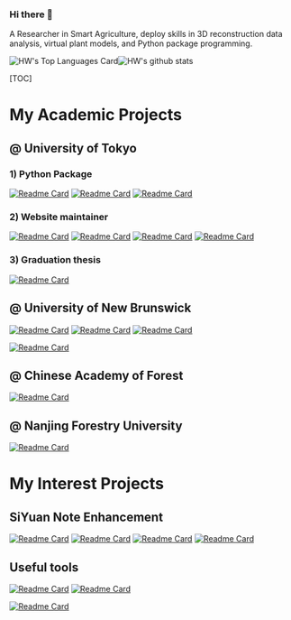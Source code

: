 ### Hi there 👋

A Researcher in Smart Agriculture, deploy skills in 3D reconstruction data analysis, virtual plant models, and Python package programming.

<!--
**HowcanoeWang/HowcanoeWang** is a ✨ _special_ ✨ repository because its `README.md` (this file) appears on your GitHub profile.

Here are some ideas to get you started:

- 🔭 I’m currently working on ...
- 🌱 I’m currently learning ...
- 👯 I’m looking to collaborate on ...
- 🤔 I’m looking for help with ...
- 💬 Ask me about ...
- 📫 How to reach me: ...
- 😄 Pronouns: ...
- ⚡ Fun fact: ...
-->


![HW's Top Languages Card](https://github-readme-stats.vercel.app/api/top-langs/?username=HowcanoeWang&langs_count=10&hide=M,AGS%20Script,Objective%2DC&hide_border=true&exclude_repo&layout=compact&custom_title=Most%20Used%20Languages%20(Top%2010))![HW's github stats](https://github-readme-stats.vercel.app/api?username=HowcanoeWang&show_icons=true&hide_border=true&include_all_commits=true)

[TOC]

# My Academic Projects

## @ University of Tokyo

### 1) Python Package

[![Readme Card](https://github-readme-stats.vercel.app/api/pin/?username=UTokyo-FieldPhenomics-Lab&repo=EasyIDP)](https://github.com/UTokyo-FieldPhenomics-Lab/EasyIDP)
[![Readme Card](https://github-readme-stats.vercel.app/api/pin/?username=UTokyo-FieldPhenomics-Lab&repo=EasyDCP)](https://github.com/UTokyo-FieldPhenomics-Lab/EasyDCP)
[![Readme Card](https://github-readme-stats.vercel.app/api/pin/?username=UTokyo-FieldPhenomics-Lab&repo=EasyAMS)](https://github.com/UTokyo-FieldPhenomics-Lab/EasyAMS)

### 2) Website maintainer

[![Readme Card](https://github-readme-stats.vercel.app/api/pin/?username=UTokyo-FieldPhenomics-Lab&repo=global-wheat.github.io)](https://github.com/UTokyo-FieldPhenomics-Lab/global-wheat.github.io)
[![Readme Card](https://github-readme-stats.vercel.app/api/pin/?username=UTokyo-FieldPhenomics-Lab&repo=mlcas2023.github.io)](https://github.com/UTokyo-FieldPhenomics-Lab/mlcas2023.github.io)
[![Readme Card](https://github-readme-stats.vercel.app/api/pin/?username=UTokyo-FieldPhenomics-Lab&repo=mlcas2025.github.io)](https://github.com/UTokyo-FieldPhenomics-Lab/mlcas2025.github.io)
[![Readme Card](https://github-readme-stats.vercel.app/api/pin/?username=UTokyo-FieldPhenomics-Lab&repo=global-rice.github.io)](https://github.com/UTokyo-FieldPhenomics-Lab/global-rice.github.io)

### 3) Graduation thesis

[![Readme Card](https://github-readme-stats.vercel.app/api/pin/?username=HowcanoeWang&repo=DoctorThesis)](https://github.com/HowcanoeWang/DoctorThesis)

## @ University of New Brunswick

[![Readme Card](https://github-readme-stats.vercel.app/api/pin/?username=HowcanoeWang&repo=Spherical2TreeAttributes)](https://github.com/HowcanoeWang/Spherical2TreeAttributes)
[![Readme Card](https://github-readme-stats.vercel.app/api/pin/?username=HowcanoeWang&repo=Floraecite)](https://github.com/HowcanoeWang/Floraecite)
[![Readme Card](https://github-readme-stats.vercel.app/api/pin/?username=HowcanoeWang&repo=Panorama2BasalArea)](https://github.com/HowcanoeWang/Panorama2BasalArea)

[![Readme Card](https://github-readme-stats.vercel.app/api/pin/?username=HowcanoeWang&repo=ImageDBH)](https://github.com/HowcanoeWang/ImageDBH)

## @ Chinese Academy of Forest

[![Readme Card](https://github-readme-stats.vercel.app/api/pin/?username=UAV-HiRAP&repo=UAV-HiRAP)](https://github.com/UAV-HiRAP/UAV-HiRAP)

## @ Nanjing Forestry University

[![Readme Card](https://github-readme-stats.vercel.app/api/pin/?username=HowcanoeWang&repo=Yaira)](https://github.com/HowcanoeWang/Yaira)

# My Interest Projects

## SiYuan Note Enhancement

[![Readme Card](https://github-readme-stats.vercel.app/api/pin/?username=HowcanoeWang&repo=siyuan-genshin-launcher)](https://github.com/HowcanoeWang/siyuan-genshin-launcher)
[![Readme Card](https://github-readme-stats.vercel.app/api/pin/?username=HowcanoeWang&repo=siyuan-plugin-background-cover)](https://github.com/HowcanoeWang/siyuan-plugin-background-cover)
[![Readme Card](https://github-readme-stats.vercel.app/api/pin/?username=HowcanoeWang&repo=siyuan-calendar-panel)](https://github.com/HowcanoeWang/siyuan-calendar-panel)
[![Readme Card](https://github-readme-stats.vercel.app/api/pin/?username=HowcanoeWang&repo=sython)](https://github.com/HowcanoeWang/sython)

## Useful tools

[![Readme Card](https://github-readme-stats.vercel.app/api/pin/?username=HowcanoeWang&repo=rime-lua-aux-code)](https://github.com/HowcanoeWang/rime-lua-aux-code)
[![Readme Card](https://github-readme-stats.vercel.app/api/pin/?username=HowcanoeWang&repo=CoinTomado)](https://github.com/HowcanoeWang/CoinTomado)

[![Readme Card](https://github-readme-stats.vercel.app/api/pin/?username=HowcanoeWang&repo=ArknightsLiverHelper.exe)](https://github.com/HowcanoeWang/ArknightsLiverHelper.exe)
